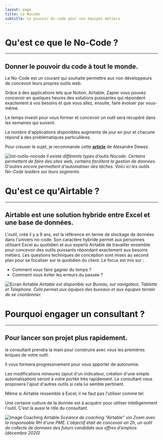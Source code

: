 ```yaml
---
layout: page
title: Le Nocode
subtitle: Le pouvoir du code pour vos équipes métiers
---
```


# Qu'est ce que le No-Code ?

---

## Donner le pouvoir du code à tout le monde.

Le No-Code est un courant qui souhaite permettre aux non développeurs de concevoir leurs propres outils web.

Grâce à des applications tels que Notion, Airtable, Zapier vous pouvez concevoir en quelques heures des solutions puissantes qui répondent exactement à vos besoins et que vous allez, ensuite, faire évoluer par vous-même.

Le temps investi pour vous former et concevoir un outil sera récupéré dans les semaines qui suivent.

Le nombre d'applications disponibles augmente de jour en jour et chacune répond à des problématiques particulières.

Pour creuser le sujet, je recommande cette **[article](https://alexandre.substack.com/p/-no-code-unleashing-creativity-on)** de Alexandre Dewez.

![list-outils-nocode]({{site.url}}/assets/img/page-airtable/list-outils-nocode.png )
*Il existe différents types d'outis Nocode. Certains permettent de faire des sites web, certains facilitent la gestion de données. D'autres encore permettent d'automatiser des tâches. Voici ici les outils No-Code leaders sur leurs segments.*

# Qu'est ce qu'Airtable ?

---

## Airtable est une solution hybride entre Excel et une base de données.

L'outil, créé il y a 9 ans,  est la référence en terme de stockage de données dans l'univers no-code. Son caractère hybride permet aux personnes utilisant Excel au quotidien et aux experts Airtable de travailler ensemble pour concevoir des outils puissants répondant exactement aux besoins métiers. Les questions techniques de conception sont mises au second plan pour se focaliser sur le quotidien du client. Le focus est mis sur :

- Comment vous faire gagner du temps ?
- Comment vous éviter les erreurs du passée ?

![Ecran Airtable]({{site.url}}/assets/img/page-airtable/ecran-airtable.png )
*Airtable est disponible sur Bureau, sur navigateur, Tablette et Telephone. Cela permet aux équipes des bureaux et aux équipes terrain de se coordonner.*

# Pourquoi engager un consultant ?

---

## Pour lancer son projet plus rapidement.

le consultant prendra la main pour construire avec vous les premières briques de votre outil.

Il vous formera progressivement pour vous apporter de autonomie.

Les modifications mineures (ajout d'un indicateur, création d'une simple automatisation) seront à votre portée très rapidement. Le consultant vous proposera l'ajout d'autres outils si cela lui semble pertinent.

Même si Airtable ressemble à Excel, il ne faut pas l'utiliser comme tel.

Une certaine culture de la donnée est à acquérir pour utiliser intelligemment l'outil. C'est là aussi le rôle du consultant.


![Image Coaching Airtable]({{site.url}}/assets/img/page-airtable/ecran-coaching.png )
*Scéance de coaching "Airtable" via Zoom avec la responsable RH d'une PME. L'objectif était de concevoir en 2h, un outil de collecte de données des futurs candidats aux offres d'emplois (décembre 2020)*

